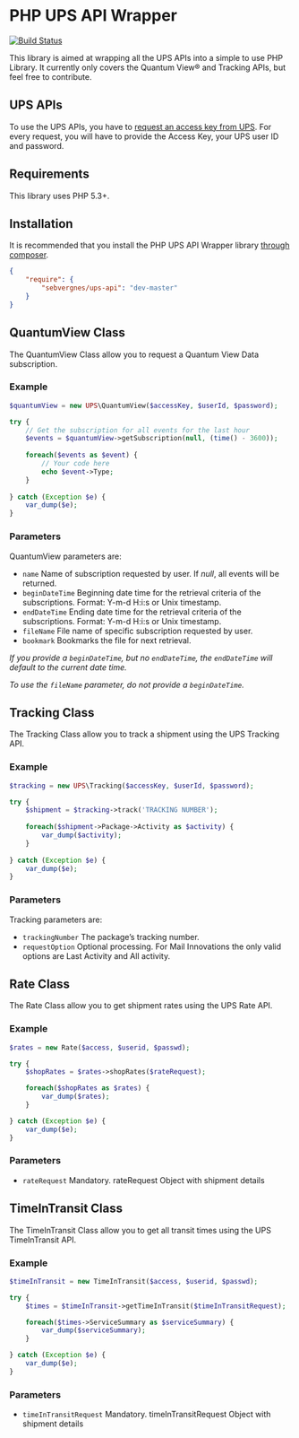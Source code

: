 PHP UPS API Wrapper
===================

[![Build Status](https://travis-ci.org/sebvergnes/php-ups-api.png)](https://travis-ci.org/sebvergnes/php-ups-api)

This library is aimed at wrapping all the UPS APIs into a simple to use PHP Library. It currently only covers the Quantum View® and Tracking APIs, but feel free to contribute.

## UPS APIs

To use the UPS APIs, you have to [request an access key from UPS](https://www.ups.com/upsdeveloperkit). For every request, you will have to provide the Access Key, your UPS user ID and password.

## Requirements

This library uses PHP 5.3+.

## Installation

It is recommended that you install the PHP UPS API Wrapper library [through composer](http://getcomposer.org).

```JSON
{
    "require": {
        "sebvergnes/ups-api": "dev-master"
    }
}
```

## QuantumView Class

The QuantumView Class allow you to request a Quantum View Data subscription. 

### Example

```php
$quantumView = new UPS\QuantumView($accessKey, $userId, $password);

try {
	// Get the subscription for all events for the last hour
	$events = $quantumView->getSubscription(null, (time() - 3600));
	
	foreach($events as $event) {
		// Your code here
		echo $event->Type;
	}
	
} catch (Exception $e) {
	var_dump($e);
}
```

### Parameters

QuantumView parameters are:

 * `name` Name of subscription requested by user. If _null_, all events will be returned.
 * `beginDateTime` Beginning date time for the retrieval criteria of the subscriptions. Format: Y-m-d H:i:s or Unix timestamp.
 * `endDateTime` Ending date time for the retrieval criteria of the subscriptions. Format: Y-m-d H:i:s or Unix timestamp.
 * `fileName` File name of specific subscription requested by user.
 * `bookmark` Bookmarks the file for next retrieval.

_If you provide a `beginDateTime`, but no `endDateTime`, the `endDateTime` will default to the current date time._

_To use the `fileName` parameter, do not provide a `beginDateTime`._


## Tracking Class

The Tracking Class allow you to track a shipment using the UPS Tracking API. 

### Example

```php
$tracking = new UPS\Tracking($accessKey, $userId, $password);

try {
	$shipment = $tracking->track('TRACKING NUMBER');
		
	foreach($shipment->Package->Activity as $activity) {
		var_dump($activity);
	}
	
} catch (Exception $e) {
	var_dump($e);
}
```

### Parameters

Tracking parameters are:

 * `trackingNumber` The package’s tracking number.
 * `requestOption` Optional processing. For Mail Innovations the only valid options are Last Activity and All activity.


## Rate Class

The Rate Class allow you to get shipment rates using the UPS Rate API.

### Example
```php
$rates = new Rate($access, $userid, $passwd);

try {
    $shopRates = $rates->shopRates($rateRequest);

	foreach($shopRates as $rates) {
		var_dump($rates);
	}

} catch (Exception $e) {
    var_dump($e);
}
```
### Parameters

 * `rateRequest` Mandatory. rateRequest Object with shipment details


## TimeInTransit Class

The TimeInTransit Class allow you to get all transit times using the UPS TimeInTransit API.

### Example
```php
$timeInTransit = new TimeInTransit($access, $userid, $passwd);

try {
    $times = $timeInTransit->getTimeInTransit($timeInTransitRequest);

	foreach($times->ServiceSummary as $serviceSummary) {
		var_dump($serviceSummary);
	}

} catch (Exception $e) {
    var_dump($e);
}
```

### Parameters

 * `timeInTransitRequest` Mandatory. timeInTransitRequest Object with shipment details

